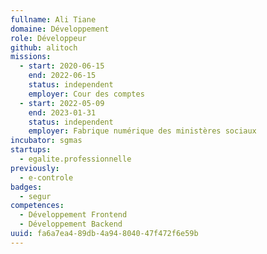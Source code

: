 ```yaml
---
fullname: Ali Tiane
domaine: Développement
role: Développeur
github: alitoch
missions:
  - start: 2020-06-15
    end: 2022-06-15
    status: independent
    employer: Cour des comptes
  - start: 2022-05-09
    end: 2023-01-31
    status: independent
    employer: Fabrique numérique des ministères sociaux
incubator: sgmas
startups:
  - egalite.professionnelle
previously:
  - e-controle
badges:
  - segur
competences:
  - Développement Frontend
  - Développement Backend
uuid: fa6a7ea4-89db-4a94-8040-47f472f6e59b
---
```

